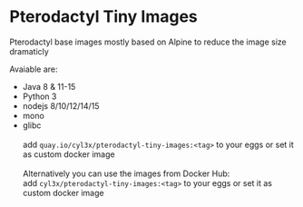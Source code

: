 # Pterodactyl Tiny Images

Pterodactyl base images mostly based on Alpine to reduce the image size dramaticly

Avaiable are:  
  - Java 8 & 11-15
  - Python 3
  - nodejs 8/10/12/14/15
  - mono
  - glibc
<br></br>
  add ```quay.io/cyl3x/pterodactyl-tiny-images:<tag>``` to your eggs or set it as custom docker image
<br></br>
Alternatively you can use the images from Docker Hub:    
  add ```cyl3x/pterodactyl-tiny-images:<tag>``` to your eggs or set it as custom docker image
